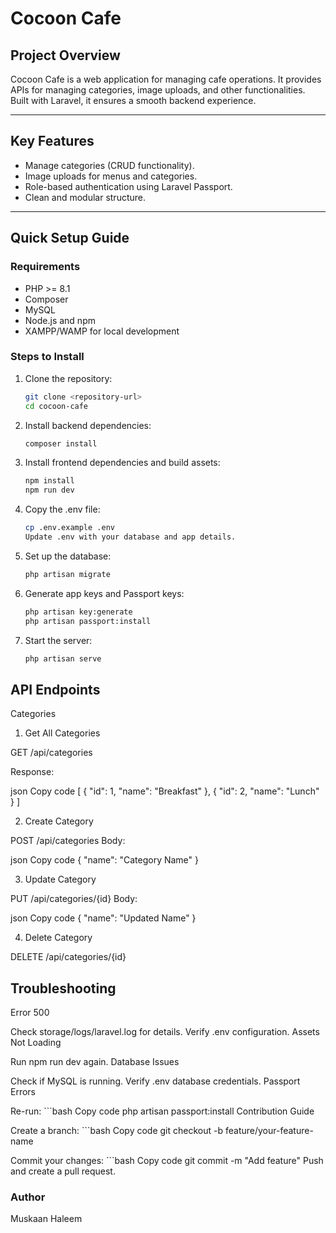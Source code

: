 # Cocoon Cafe

## Project Overview
Cocoon Cafe is a web application for managing cafe operations. It provides APIs for managing categories, image uploads, and other functionalities. Built with Laravel, it ensures a smooth backend experience.

---

## Key Features
- Manage categories (CRUD functionality).
- Image uploads for menus and categories.
- Role-based authentication using Laravel Passport.
- Clean and modular structure.

---

## Quick Setup Guide
### Requirements
- PHP >= 8.1
- Composer
- MySQL
- Node.js and npm
- XAMPP/WAMP for local development

### Steps to Install
1. Clone the repository:

   ```bash
   git clone <repository-url>
   cd cocoon-cafe

2. Install backend dependencies:

   ```bash 
   composer install

3. Install frontend dependencies and build assets:

   ```bash
   npm install
   npm run dev

4. Copy the .env file:

   ```bash
   cp .env.example .env
   Update .env with your database and app details.

6. Set up the database:

   ```bash
   php artisan migrate

7. Generate app keys and Passport keys:

   ```bash
   php artisan key:generate
   php artisan passport:install

8. Start the server:

   ```bash
   php artisan serve

## API Endpoints
Categories

1. Get All Categories

GET /api/categories

Response:
  
json
Copy code
[
  { "id": 1, "name": "Breakfast" },
  { "id": 2, "name": "Lunch" }
]

2. Create Category

POST /api/categories
Body:

json
Copy code
{ "name": "Category Name" }

3. Update Category

PUT /api/categories/{id}
Body:

json
Copy code
{ "name": "Updated Name" }

4. Delete Category

DELETE /api/categories/{id}

## Troubleshooting

Error 500

Check storage/logs/laravel.log for details.
Verify .env configuration.
Assets Not Loading

Run npm run dev again.
Database Issues

Check if MySQL is running.
Verify .env database credentials.
Passport Errors

Re-run:
    ```bash
    Copy code
    php artisan passport:install
    Contribution Guide

Create a branch:
    ```bash
    Copy code
    git checkout -b feature/your-feature-name

Commit your changes:
    ```bash
    Copy code
    git commit -m "Add feature"
    Push and create a pull request.

### Author
Muskaan Haleem
